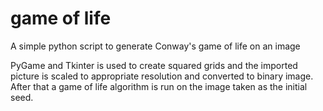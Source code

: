 # game of life
A simple python script to generate Conway's game of life on an image 

PyGame and Tkinter is used to create squared grids and the imported picture is scaled to appropriate resolution and converted to binary image.
After that a game of life algorithm is run on the image taken as the initial seed.

